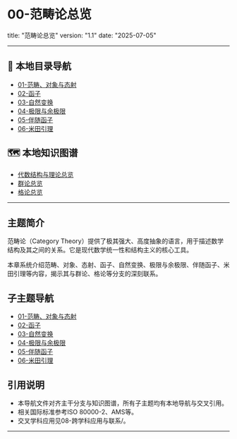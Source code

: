 # 00-范畴论总览

title: "范畴论总览"
version: "1.1"
date: "2025-07-05"

---

## 📁 本地目录导航
- [01-范畴、对象与态射](./01-范畴、对象与态射.md)
- [02-函子](./02-函子.md)
- [03-自然变换](./03-自然变换.md)
- [04-极限与余极限](./04-极限与余极限.md)
- [05-伴随函子](./05-伴随函子.md)
- [06-米田引理](./07-米田引理.md)

## 🗺️ 本地知识图谱
- [代数结构与理论总览](../00-代数结构与理论总览.md)
- [群论总览](../02-群论/00-群论总览.md)
- [格论总览](../06-格论/00-格论总览.md)

---

## 主题简介
范畴论（Category Theory）提供了极其强大、高度抽象的语言，用于描述数学结构及其之间的关系。它是现代数学统一性和结构主义的核心工具。

本章系统介绍范畴、对象、态射、函子、自然变换、极限与余极限、伴随函子、米田引理等内容，揭示其与群论、格论等分支的深刻联系。

## 子主题导航
- [01-范畴、对象与态射](./01-范畴、对象与态射.md)
- [02-函子](./02-函子.md)
- [03-自然变换](./03-自然变换.md)
- [04-极限与余极限](./04-极限与余极限.md)
- [05-伴随函子](./05-伴随函子.md)
- [06-米田引理](./07-米田引理.md)

## 引用说明
- 本导航文件对齐主干分支与知识图谱，所有子主题均有本地导航与交叉引用。
- 相关国际标准参考ISO 80000-2、AMS等。
- 交叉学科应用见08-跨学科应用与联系/。

---
